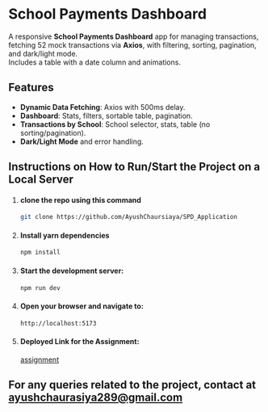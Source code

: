 # School Payments Dashboard

A responsive **School Payments Dashboard** app for managing transactions, fetching 52 mock transactions via **Axios**, with filtering, sorting, pagination, and dark/light mode.  
Includes a table with a date column and animations.


## Features

- **Dynamic Data Fetching**: Axios with 500ms delay.
- **Dashboard**: Stats, filters, sortable table, pagination.
- **Transactions by School**: School selector, stats, table (no sorting/pagination). 
- **Dark/Light Mode** and error handling.


## Instructions on How to Run/Start the Project on a Local Server
1. #### clone the repo using this command
    ```bash 
    git clone https://github.com/AyushChaursiaya/SPD_Application
    ```
2. #### Install yarn dependencies
    ```bash
    npm install
    ```
3. #### Start the development server:
    ```bash
    npm run dev
    ```
4. #### Open your browser and navigate to:
     ```bash
    http://localhost:5173
    ```
4. #### Deployed Link for the Assignment:
    [assignment](https://spd-application.vercel.app/)
## For any queries related to the project, contact at ayushchaurasiya289@gmail.com
